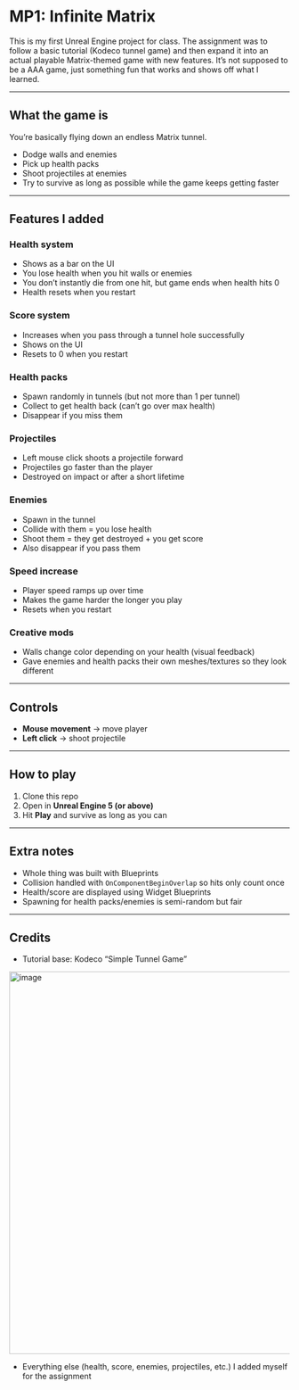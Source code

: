 # MP1: Infinite Matrix

This is my first Unreal Engine project for class. The assignment was to follow a basic tutorial (Kodeco tunnel game) and then expand it into an actual playable Matrix-themed game with new features. It’s not supposed to be a AAA game, just something fun that works and shows off what I learned.

---

## What the game is
You’re basically flying down an endless Matrix tunnel.  
- Dodge walls and enemies  
- Pick up health packs  
- Shoot projectiles at enemies  
- Try to survive as long as possible while the game keeps getting faster  

---

## Features I added

### Health system
- Shows as a bar on the UI  
- You lose health when you hit walls or enemies  
- You don’t instantly die from one hit, but game ends when health hits 0  
- Health resets when you restart  

### Score system
- Increases when you pass through a tunnel hole successfully  
- Shows on the UI  
- Resets to 0 when you restart  

### Health packs
- Spawn randomly in tunnels (but not more than 1 per tunnel)  
- Collect to get health back (can’t go over max health)  
- Disappear if you miss them  

### Projectiles
- Left mouse click shoots a projectile forward  
- Projectiles go faster than the player  
- Destroyed on impact or after a short lifetime  

### Enemies
- Spawn in the tunnel  
- Collide with them = you lose health  
- Shoot them = they get destroyed + you get score  
- Also disappear if you pass them  

### Speed increase
- Player speed ramps up over time  
- Makes the game harder the longer you play  
- Resets when you restart  

### Creative mods
- Walls change color depending on your health (visual feedback)  
- Gave enemies and health packs their own meshes/textures so they look different  

---

## Controls
- **Mouse movement** → move player  
- **Left click** → shoot projectile  

---

## How to play
1. Clone this repo  
2. Open in **Unreal Engine 5 (or above)**  
3. Hit **Play** and survive as long as you can  

---

## Extra notes
- Whole thing was built with Blueprints  
- Collision handled with `OnComponentBeginOverlap` so hits only count once  
- Health/score are displayed using Widget Blueprints  
- Spawning for health packs/enemies is semi-random but fair  

---

## Credits
- Tutorial base: Kodeco “Simple Tunnel Game”

<img width="991" height="686" alt="image" src="https://github.com/user-attachments/assets/e8334032-7e72-4a73-950a-752758c422fb" />

- Everything else (health, score, enemies, projectiles, etc.) I added myself for the assignment  
